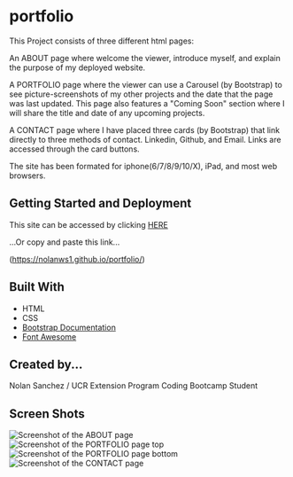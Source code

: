 # portfolio
This Project consists of three different html pages:

An ABOUT page where welcome the viewer, introduce myself, and explain the purpose of my deployed website.

A PORTFOLIO page where the viewer can use a Carousel (by Bootstrap) to see picture-screenshots of my other projects and the date that the page was last updated. This page also features a "Coming Soon" section where I will share the title and date of any upcoming projects.

A CONTACT page where I have placed three cards (by Bootstrap) that link directly to three methods of contact. Linkedin, Github, and Email. Links are accessed through the card buttons.

The site has been formated for iphone(6/7/8/9/10/X), iPad, and most web browsers.

## Getting Started and Deployment

This site can be accessed by clicking <a rel="stylesheet" href="https://nolanws1.github.io/portfolio/">HERE<a>

...Or copy and paste this link...

(https://nolanws1.github.io/portfolio/)

## Built With
* HTML
* CSS
* <a rel="stylesheet" href="https://getbootstrap.com/">Bootstrap Documentation</a>
* <a rel="stylesheet" href="https://fontawesome.com/">Font Awesome</a>

## Created by...

Nolan Sanchez / UCR Extension Program Coding Bootcamp Student

## Screen Shots

<img src="ss_imgs/SS_1" alt="Screenshot of the ABOUT page">
<img src="ss_imgs/SS_2" alt="Screenshot of the PORTFOLIO page top">
<img src="ss_imgs/SS_3" alt="Screenshot of the PORTFOLIO page bottom">
<img src="ss_imgs/SS_4" alt="Screenshot of the CONTACT page">